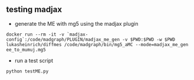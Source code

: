 ## testing madjax

* generate the ME with mg5 using the madjax plugin

```
docker run --rm -it -v `madjax-config`:/code/madgraph/PLUGIN/madjax_me_gen -v $PWD:$PWD -w $PWD lukasheinrich/diffmes /code/madgraph/bin/mg5_aMC --mode=madjax_me_gen ee_to_mumuj.mg5
```

* run a test script

```
python testME.py
```

